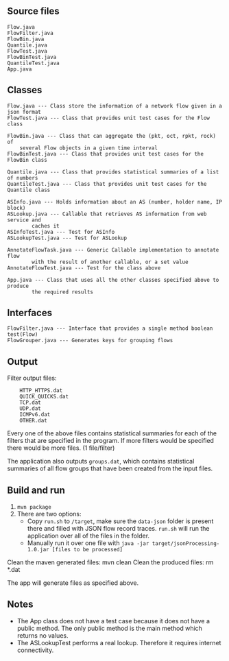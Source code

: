 ## Source files
	Flow.java
	FlowFilter.java
	FlowBin.java
	Quantile.java
	FlowTest.java
	FlowBinTest.java
	QuantileTest.java
	App.java

## Classes
	Flow.java --- Class store the information of a network flow given in a json format
	FlowTest.java --- Class that provides unit test cases for the Flow class

	FlowBin.java --- Class that can aggregate the (pkt, oct, rpkt, rock) of
		several Flow objects in a given time interval
	FlowBinTest.java --- Class that provides unit test cases for the FlowBin class
	
	Quantile.java --- Class that provides statistical summaries of a list of numbers
	QuantileTest.java --- Class that provides unit test cases for the Quantile class

	ASInfo.java --- Holds information about an AS (number, holder name, IP block)
	ASLookup.java --- Callable that retrieves AS information from web service and
			caches it
	ASInfoTest.java --- Test for ASInfo
	ASLookupTest.java --- Test for ASLookup

	AnnotateFlowTask.java --- Generic Callable implementation to annotate flow
			with the result of another callable, or a set value
	AnnotateFlowTest.java --- Test for the class above

	App.java --- Class that uses all the other classes specified above to produce
			the required results


## Interfaces
	FlowFilter.java --- Interface that provides a single method boolean test(Flow)
	FlowGrouper.java --- Generates keys for grouping flows


## Output
Filter output files:
```
	HTTP_HTTPS.dat
	QUICK_QUICKS.dat
	TCP.dat
	UDP.dat
	ICMPv6.dat
	OTHER.dat
```

Every one of the above files contains statistical summaries for each of the filters
that are specified in the program. If more filters would be specified there would be
more files. (1 file/filter)

The application also outputs ```groups.dat```, which contains statistical summaries
of all flow groups that have been created from the input files.



## Build and run
1. ```mvn package```
2. There are two options:
	* Copy ```run.sh``` to ```/target```, make sure the ```data-json``` folder is
	present there and filled with JSON flow record traces. ```run.sh``` will run
	the application over all of the files in the folder.
	* Manually run it over one file with
	```java -jar target/jsonProcessing-1.0.jar [files to be processed]```

Clean the maven generated files: mvn clean
Clean the produced files: rm *.dat

The app will generate files as specified above.

## Notes
* The App class does not have a test case because it does not have a public method.
  The only public method is the main method which returns no values.
* The ASLookupTest performs a real lookup. Therefore it requires internet
connectivity.
